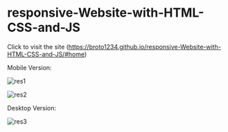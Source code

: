 # responsive-Website-with-HTML-CSS-and-JS


Click to visit the site (https://broto1234.github.io/responsive-Website-with-HTML-CSS-and-JS/#home)


 Mobile Version:

![res1](https://github.com/broto1234/responsive-Website-with-HTML-CSS-and-JS/assets/73961811/52e3de37-a6ab-4f96-8e6a-135dc6791bf0)

![res2](https://github.com/broto1234/responsive-Website-with-HTML-CSS-and-JS/assets/73961811/b1cb76dc-d6c3-4eec-acec-5238c3d9f6c9)


Desktop Version:

![res3](https://github.com/broto1234/responsive-Website-with-HTML-CSS-and-JS/assets/73961811/40a74934-0382-49ab-bbee-5784cbdf593b)

